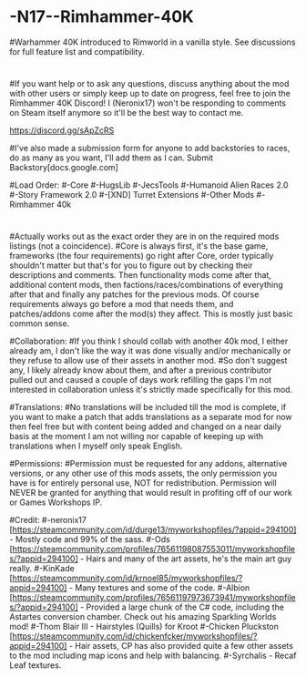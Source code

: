 # -N17--Rimhammer-40K
#Warhammer 40K introduced to Rimworld in a vanilla style. See discussions for full feature list and compatibility.
#
#If you want help or to ask any questions, discuss anything about the mod with other users or simply keep up to date on progress, feel free to join the Rimhammer 40K Discord! I (Neronix17) won't be responding to comments on Steam itself anymore so it'll be the best way to contact me.

https://discord.gg/sApZcRS

#I've also made a submission form for anyone to add backstories to races, do as many as you want, I'll add them as I can. Submit Backstory[docs.google.com]

#Load Order:
#-Core 
#-HugsLib
#-JecsTools
#-Humanoid Alien Races 2.0 
#-Story Framework 2.0
#-[XND] Turret Extensions
#-Other Mods
#-Rimhammer 40k
#
#Actually works out as the exact order they are in on the required mods listings (not a coincidence).
#Core is always first, it's the base game, frameworks (the four requirements) go right after Core, order typically shouldn't matter but that's for you to figure out by checking their descriptions and comments. Then functionality mods come after that, additional content mods, then factions/races/combinations of everything after that and finally any patches for the previous mods. Of course requirements always go before a mod that needs them, and patches/addons come after the mod(s) they affect. This is mostly just basic common sense.

#Collaboration:
#If you think I should collab with another 40k mod, I either already am, I don't like the way it was done visually and/or mechanically or they refuse to allow use of their assets in another mod. 
#So don't suggest any, I likely already know about them, and after a previous contributor pulled out and caused a couple of days work refilling the gaps I'm not interested in collaboration unless it's strictly made specifically for this mod.

#Translations:
#No translations will be included till the mod is complete, if you want to make a patch that adds translations as a separate mod for now then feel free but with content being added and changed on a near daily basis at the moment I am not willing nor capable of keeping up with translations when I myself only speak English.

#Permissions:
#Permission must be requested for any addons, alternative versions, or any other use of this mods assets, the only permission you have is for entirely personal use, NOT for redistribution. Permission will NEVER be granted for anything that would result in profiting off of our work or Games Workshops IP.

#Credit:
#-neronix17 [https://steamcommunity.com/id/durge13/myworkshopfiles/?appid=294100] - Mostly code and 99% of the sass.
#-Ods [https://steamcommunity.com/profiles/76561198087553011/myworkshopfiles/?appid=294100] - Hairs and many of the art assets, he's the main art guy really.
#-KinKade [https://steamcommunity.com/id/krnoel85/myworkshopfiles/?appid=294100] - Many textures and some of the code.
#-Albion [https://steamcommunity.com/profiles/76561197973673941/myworkshopfiles/?appid=294100] - Provided a large chunk of the C# code, including the Astartes conversion chamber. Check out his amazing Sparkling Worlds mod!
#-Thom Blair III - Hairstyles (Quills) for Kroot
#-Chicken Pluckston [https://steamcommunity.com/id/chickenfcker/myworkshopfiles/?appid=294100] - Hair assets, CP has also provided quite a few other assets to the mod including map icons and help with balancing.
#-Syrchalis - Recaf Leaf textures.
